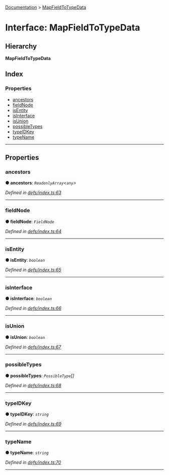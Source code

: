 [Documentation](../README.md) > [MapFieldToTypeData](../interfaces/mapfieldtotypedata.md)

# Interface: MapFieldToTypeData

## Hierarchy

**MapFieldToTypeData**

## Index

### Properties

* [ancestors](mapfieldtotypedata.md#ancestors)
* [fieldNode](mapfieldtotypedata.md#fieldnode)
* [isEntity](mapfieldtotypedata.md#isentity)
* [isInterface](mapfieldtotypedata.md#isinterface)
* [isUnion](mapfieldtotypedata.md#isunion)
* [possibleTypes](mapfieldtotypedata.md#possibletypes)
* [typeIDKey](mapfieldtotypedata.md#typeidkey)
* [typeName](mapfieldtotypedata.md#typename)

---

## Properties

<a id="ancestors"></a>

###  ancestors

**● ancestors**: *`ReadonlyArray`<`any`>*

*Defined in [defs/index.ts:63](https://github.com/bad-batch/handl/blob/20503ed/packages/request-parser/src/defs/index.ts#L63)*

___
<a id="fieldnode"></a>

###  fieldNode

**● fieldNode**: *`FieldNode`*

*Defined in [defs/index.ts:64](https://github.com/bad-batch/handl/blob/20503ed/packages/request-parser/src/defs/index.ts#L64)*

___
<a id="isentity"></a>

###  isEntity

**● isEntity**: *`boolean`*

*Defined in [defs/index.ts:65](https://github.com/bad-batch/handl/blob/20503ed/packages/request-parser/src/defs/index.ts#L65)*

___
<a id="isinterface"></a>

###  isInterface

**● isInterface**: *`boolean`*

*Defined in [defs/index.ts:66](https://github.com/bad-batch/handl/blob/20503ed/packages/request-parser/src/defs/index.ts#L66)*

___
<a id="isunion"></a>

###  isUnion

**● isUnion**: *`boolean`*

*Defined in [defs/index.ts:67](https://github.com/bad-batch/handl/blob/20503ed/packages/request-parser/src/defs/index.ts#L67)*

___
<a id="possibletypes"></a>

###  possibleTypes

**● possibleTypes**: *`PossibleType`[]*

*Defined in [defs/index.ts:68](https://github.com/bad-batch/handl/blob/20503ed/packages/request-parser/src/defs/index.ts#L68)*

___
<a id="typeidkey"></a>

###  typeIDKey

**● typeIDKey**: *`string`*

*Defined in [defs/index.ts:69](https://github.com/bad-batch/handl/blob/20503ed/packages/request-parser/src/defs/index.ts#L69)*

___
<a id="typename"></a>

###  typeName

**● typeName**: *`string`*

*Defined in [defs/index.ts:70](https://github.com/bad-batch/handl/blob/20503ed/packages/request-parser/src/defs/index.ts#L70)*

___


